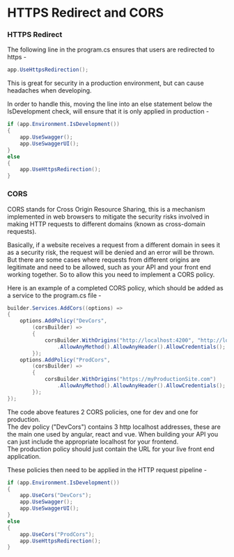 # HTTPS Redirect and CORS

### HTTPS Redirect

The following line in the program.cs ensures that users are redirected to https -

```C#
app.UseHttpsRedirection();
```

This is great for security in a production environment, but can cause headaches when developing.

In order to handle this, moving the line into an else statement below the IsDevelopment check,
will ensure that it is only applied in production -

```C#
if (app.Environment.IsDevelopment())
{
    app.UseSwagger();
    app.UseSwaggerUI();
}
else
{
    app.UseHttpsRedirection();
}
```

### CORS

CORS stands for Cross Origin Resource Sharing, this is a mechanism implemented in web browsers to
mitigate the security risks involved in making HTTP requests to different domains (known as cross-domain requests).

Basically, if a website receives a request from a different domain in sees it as a security risk, the request
will be denied and an error will be thrown.   
But there are some cases where requests from different origins are legitimate and need to be allowed, such as your
API and your front end working together. So to allow this you need to implement a CORS policy.

Here is an example of a completed CORS policy, which should be added as a service to the program.cs file -

```C#
builder.Services.AddCors((options) =>
{
    options.AddPolicy("DevCors",
        (corsBuilder) =>
        {
            corsBuilder.WithOrigins("http://localhost:4200", "http://localhost:3000", "http://localhost:8000")
                .AllowAnyMethod().AllowAnyHeader().AllowCredentials();
        });
    options.AddPolicy("ProdCors",
        (corsBuilder) =>
        {
            corsBuilder.WithOrigins("https://myProductionSite.com")
                .AllowAnyMethod().AllowAnyHeader().AllowCredentials();
        });
});
```

The code above features 2 CORS policies, one for dev and one for production.   
The dev policy ("DevCors") contains 3 http localhost addresses, these are the main one used by angular, react and vue.
When building your API you can just include the appropriate localhost for your frontend.   
The production policy should just contain the URL for your live front end application.

These policies then need to be applied in the HTTP request pipeline -

```C#
if (app.Environment.IsDevelopment())
{
    app.UseCors("DevCors");
    app.UseSwagger();
    app.UseSwaggerUI();
}
else
{
    app.UseCors("ProdCors");
    app.UseHttpsRedirection();
}
```
